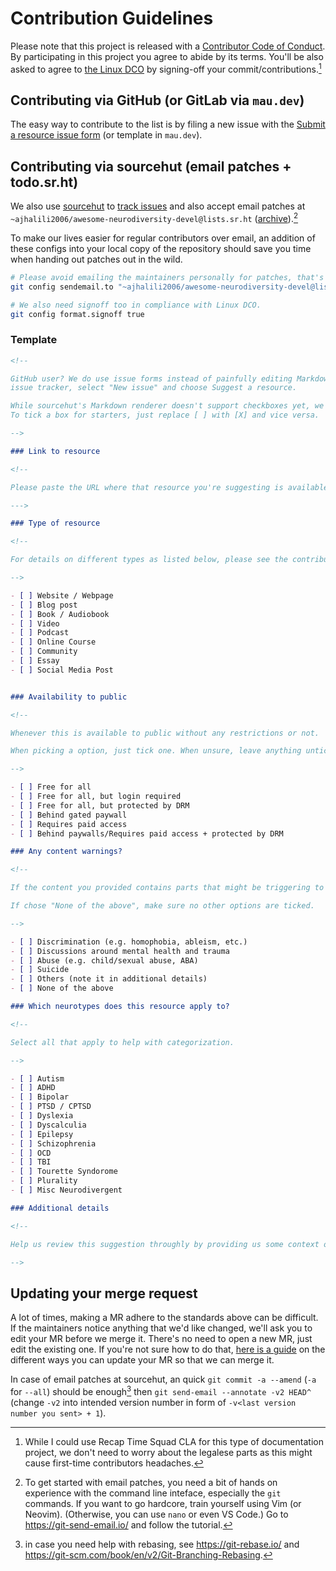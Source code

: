 # Contribution Guidelines

Please note that this project is released with a [Contributor Code of Conduct](CODE_OF_CONDUCT.md).
By participating in this project you agree to abide by its terms. You'll be also asked to agree to
[the Linux DCO](https://developercertificate.org) by signing-off your commit/contributions.[^1]

## Contributing via GitHub (or GitLab via `mau.dev`)

The easy way to contribute to the list is by filing a new issue with the [Submit a resource issue form](https://github.com/Community-Lores/awesome-neurodiversity/issues/new?assignees=ajhalili2006&labels=enhancement%2Cdocumentation&template=suggest-resource.yml)
(or template in `mau.dev`).

## Contributing via sourcehut (email patches + todo.sr.ht)

We also use [sourcehut](https://sourcehut.org) to [track issues](https://todo.sr.ht/~ajhalili2006/awesome-neurodiversity) and also accept email patches at `~ajhalili2006/awesome-neurodiversity-devel@lists.sr.ht` ([archive](https://lists.sr.ht/~ajhalili2006/awesome-neurodiversity-devel)).[^3]

To make our lives easier for regular contributors over email, an addition of these configs into your local copy of the repository should save you time when handing out patches out in the wild.

```bash
# Please avoid emailing the maintainers personally for patches, that's bad pratice in OSS community.
git config sendemail.to "~ajhalili2006/awesome-neurodiversity-devel@lists.sr.ht"

# We also need signoff too in compliance with Linux DCO.
git config format.signoff true
```

### Template

```md
<!--

GitHub user? We do use issue forms instead of painfully editing Markdown files. Go to the GitHub mirror's
issue tracker, select "New issue" and choose Suggest a resource.

While sourcehut's Markdown renderer doesn't support checkboxes yet, we still need it once we enabled issue tracker mirroring between services in the future.
To tick a box for starters, just replace [ ] with [X] and vice versa.

-->

### Link to resource

<!-- 

Please paste the URL where that resource you're suggesting is available over the internet. If it's a book, an Amazon URL is fine.

--->

### Type of resource

<!--

For details on different types as listed below, please see the contributing guidelines within the repository but they're self-explanatory by the way.

-->

- [ ] Website / Webpage
- [ ] Blog post
- [ ] Book / Audiobook
- [ ] Video
- [ ] Podcast
- [ ] Online Course
- [ ] Community
- [ ] Essay
- [ ] Social Media Post


### Availability to public

<!--

Whenever this is available to public without any restrictions or not.

When picking a option, just tick one. When unsure, leave anything unticked and we'll note it.

-->

- [ ] Free for all
- [ ] Free for all, but login required
- [ ] Free for all, but protected by DRM
- [ ] Behind gated paywall
- [ ] Requires paid access
- [ ] Behind paywalls/Requires paid access + protected by DRM

### Any content warnings?

<!--

If the content you provided contains parts that might be triggering to some, please label it as such.

If chose "None of the above", make sure no other options are ticked.

-->

- [ ] Discrimination (e.g. homophobia, ableism, etc.)
- [ ] Discussions around mental health and trauma
- [ ] Abuse (e.g. child/sexual abuse, ABA)
- [ ] Suicide
- [ ] Others (note it in additional details)
- [ ] None of the above

### Which neurotypes does this resource apply to?

<!--

Select all that apply to help with categorization.

-->

- [ ] Autism
- [ ] ADHD
- [ ] Bipolar
- [ ] PTSD / CPTSD
- [ ] Dyslexia
- [ ] Dyscalculia
- [ ] Epilepsy
- [ ] Schizophrenia
- [ ] OCD
- [ ] TBI
- [ ] Tourette Syndorome
- [ ] Plurality
- [ ] Misc Neurodivergent

### Additional details

<!--

Help us review this suggestion throughly by providing us some context or even a bit of summary.

-->

```

## Updating your merge request

A lot of times, making a MR adhere to the standards above can be difficult.
If the maintainers notice anything that we'd like changed, we'll ask you to
edit your MR before we merge it. There's no need to open a new MR, just edit
the existing one. If you're not sure how to do that,
[here is a guide](https://github.com/RichardLitt/knowledge/blob/master/github/amending-a-commit-guide.md)
on the different ways you can update your MR so that we can merge it.

In case of email patches at sourcehut, an quick `git commit -a --amend` (`-a` for `--all`) should be enough[^2] then `git send-email --annotate -v2 HEAD^` (change `-v2` into intended version number in form of `-v<last version number you sent> + 1`).

[^1]: While I could use Recap Time Squad CLA for this type of documentation project, we don't need to worry about the legalese parts as this might cause first-time contributors headaches.
[^2]: in case you need help with rebasing, see <https://git-rebase.io/> and <https://git-scm.com/book/en/v2/Git-Branching-Rebasing>.
[^3]: To get started with email patches, you need a bit of hands on experience with the command line inteface, especially the `git` commands. If you want to go hardcore, train yourself using Vim (or Neovim). (Otherwise, you can use `nano` or even VS Code.) Go to <https://git-send-email.io/> and follow the tutorial.